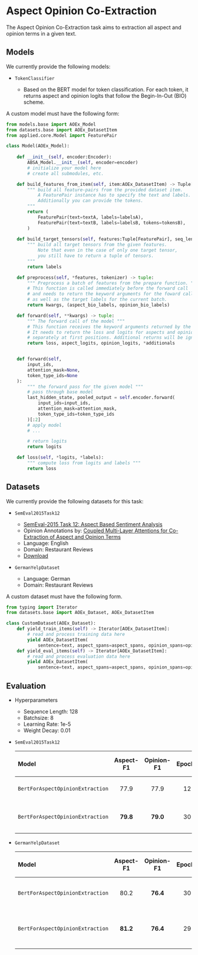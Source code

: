 # Aspect Opinion Co-Extraction

The Aspect Opinion Co-Extraction task aims to extraction all aspect and opinion terms in a given text.

## Models

We currently provide the following models:

- `TokenClassifier`

    - Based on the BERT model for token classification. For each token, it returns aspect and opinion logits that follow the Begin-In-Out (BIO) scheme.


A custom model must have the following form:
```python
from models.base import AOEx_Model
from datasets.base import AOEx_DatasetItem
from applied.core.Model import FeaturePair

class Model(AOEx_Model):
    
    def __init__(self, encoder:Encoder):
        ABSA_Model.__init__(self, encoder=encoder)
        # initialize your model here
        # create all submodules, etc.

    def build_features_from_item(self, item:AOEx_DatasetItem) -> Tuple[FeaturePair]:
        """ build all feature-pairs from the provided dataset item. 
            A FeaturePair instance has to specify the text and labels. 
            Additionally you can provide the tokens.
        """
        return (
            FeaturePair(text=textA, labels=labelsA),
            FeaturePair(text=textB, labels=labelsB, tokens=tokensB),
        )
        
    def build_target_tensors(self, features:Tuple[FeaturePair], seq_length:int) -> Tuple[torch.LongTensor]:
        """ build all target tensors from the given features. 
            Note that even in the case of only one target tensor, 
            you still have to return a tuple of tensors. 
        """
        return labels

    def preprocess(self, *features, tokenizer) -> tuple:
        """ Preprocess a batch of features from the prepare function. """
        # This function is called immediately before the forward call
        # and needs to return the keyword arguments for the foward call 
        # as well as the target labels for the current batch.
        return kwargs, (aspect_bio_labels, opinion_bio_labels)

    def forward(self, **kwargs) -> tuple:
        """ The forward call of the model """
        # This function receives the keyword arguments returned by the preprocess function.
        # It needs to return the loss and logits for aspects and opinion of the current batch 
        # separately at first positions. Additional returns will be ignored.
        return loss, aspect_logits, opinion_logits, *additionals


    def forward(self, 
        input_ids, 
        attention_mask=None, 
        token_type_ids=None
    ):
        """ the forward pass for the given model """
        # pass through base model
        last_hidden_state, pooled_output = self.encoder.forward(
            input_ids=input_ids,
            attention_mask=attention_mask,
            token_type_ids=token_type_ids
        )[:2]
        # apply model
        # ...

        # return logits
        return logits

    def loss(self, *logits, *labels):
        """ compute loss from logits and labels """
        return loss
```

## Datasets

We currently provide the following datasets for this task:

- `SemEval2015Task12`
    - [SemEval-2015 Task 12: Aspect Based Sentiment Analysis](https://www.aclweb.org/anthology/S15-2082/)
    - Opinion Annotations by: [Coupled Multi-Layer Attentions
for Co-Extraction of Aspect and Opinion Terms](https://www.aaai.org/Conferences/AAAI/2017/PreliminaryPapers/15-Wang-W-14441.pdf)
    - Language: English
    - Domain: Restaurant Reviews
    - [Download](https://github.com/happywwy/Coupled-Multi-layer-Attentions/tree/master/util/data_semEval)

- `GermanYelpDataset`
    - Language: German
    - Domain: Restaurant Reviews

A custom dataset must have the following form.
```python
from typing import Iterator
from datasets.base import AOEx_Dataset, AOEx_DatasetItem

class CustomDataset(AOEx_Dataset):
    def yield_train_items(self) -> Iterator[AOEx_DatasetItem]:
        # read and process training data here
        yield AOEx_DatasetItem(
            sentence=text, aspect_spans=aspect_spans, opinion_spans=opinion_spans)
    def yield_eval_items(self) -> Iterator[AOEx_DatasetItem]:
        # read and process evaluation data here
        yield AOEx_DatasetItem(
            sentence=text, aspect_spans=aspect_spans, opinion_spans=opinion_spans)

```

## Evaluation

- Hyperparameters
    - Sequence Length: 128
    - Batchsize: 8
    - Learning Rate: 1e-5
    - Weight Decay: 0.01

- `SemEval2015Task12`

    |                 Model                |  Aspect-F1  |  Opinion-F1  | Epochs |   Pretrained Model Name      |
    | :----------------------------------- | :---------: | :----------: | :----: | :--------------------------- |
    | `BertForAspectOpinionExtraction`     |     77.9    |     77.9     |   12   |  bert-base-uncased           |
    | `BertForAspectOpinionExtraction`     |   **79.8**  |   **79.0**   |   30   |  bert-base-uncased-yelp      |

- `GermanYelpDataset`

    |                 Model                |  Aspect-F1  |  Opinion-F1  | Epochs |   Pretrained Model Name      |
    | :----------------------------------- | :---------: | :----------: | :----: | :--------------------------- |
    | `BertForAspectOpinionExtraction`     |     80.2    |   **76.4**   |   30   |  bert-base-german-cased      |
    | `BertForAspectOpinionExtraction`     |   **81.2**  |   **76.4**   |   29   |  bert-base-german-cased-yelp |
